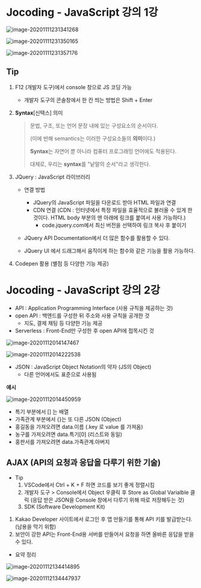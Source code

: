 # Jocoding - JavaScript 강의 1강

![image-20201111231341268](C:\Users\user\AppData\Roaming\Typora\typora-user-images\image-20201111231341268.png)



![image-20201111231350165](C:\Users\user\AppData\Roaming\Typora\typora-user-images\image-20201111231350165.png)



![image-20201111231357176](C:\Users\user\AppData\Roaming\Typora\typora-user-images\image-20201111231357176.png)



## Tip

1. F12 (개발자 도구)에서 console 창으로 JS 코딩 가능

   * 개발자 도구의 콘솔창에서 한 칸 띄는 방법은 Shift + Enter

2. **Syntax**[신택스] 의미

   > 문법, 구조, 또는 언어 문장 내에 있는 구성요소의 순서이다. 
   >
   > (이에 반해 semantics는 이러한 구성요소들의 **의미**이다.) 
   >
   > **Syntax**는 자연어 뿐 아니라 컴퓨터 프로그래밍 언어에도 적용된다.
   >
   > 대체로, 우리는 **syntax**를 "낱말의 순서"라고 생각한다.

3. JQuery : JavaScript 라이브러리

   * 연결 방법
     * JQuery의 JavaScript 파일을 다운로드 받아 HTML 파일과 연결
     * CDN 연결 (CDN : 인터넷에서 특정 파일을 효율적으로 불러올 수 있게 한 것이다. HTML body 부분의 맨 아래에 링크를 붙여서 사용 가능하다.)
       * code.jquery.com에서 최신 버전을 선택하여 링크 복사 후 붙이기

   * JQuery API Documentation에서 더 많은 함수를 활용할 수 있다.
   * JQuery UI 에서 드래그해서 움직이게 하는 함수와 같은 기능을 활용 가능하다.

4. Codepen 활용 (별점 등 다양한 기능 제공)





# Jocoding - JavaScript 강의 2강

* API : Application Programming Interface (사용 규칙을 제공하는 것)
* open API : 백엔드를 구성한 뒤 주소와 사용 규칙을 공개한 것
  * 지도, 결제 채팅 등 다양한 기능 제공
* Serverless : Front-End만 구성한 후 open API에 접목시킨 것 

![image-20201112014147467](C:\Users\user\AppData\Roaming\Typora\typora-user-images\image-20201112014147467.png)



![image-20201112014222538](C:\Users\user\AppData\Roaming\Typora\typora-user-images\image-20201112014222538.png)

* JSON : JavaScript Object Notation의 약자 (JS의 Object)
  * 다른 언어에서도 표준으로 사용됨



**예시**

![image-20201112014450959](C:\Users\user\AppData\Roaming\Typora\typora-user-images\image-20201112014450959.png)

* 특기 부분에서 [] 는 배열
* 가족관계 부분에서 {}는 또 다른 JSON (Object)
* 홍길동을 가져오려면 data.이름 (.key 로 value 를 가져옴)
* 농구를 가져오려면 data.특기[0] (리스트와 동일)
* 홍판서를 가져오려면 data.가족관계.아버지



## AJAX (API의 요청과 응답을 다루기 위한 기술)

* Tip
  1. VSCode에서 Ctrl + K + F 하면 코드를 보기 좋게 정렬시킴
  2. 개발자 도구 > Console에서 Object 우클릭 후 Store as Global Varialble 클릭 (응답 받은 JSON을 Console 창에서 다루기 위해 따로 저장해두는 것)
  3. SDK (Software Development Kit)



1. Kakao Developer 사이트에서 로그인 후 앱 만들기를 통해 API 키를 발급받는다. (남용을 막기 위함)
2. 보안이 강한 API는 Front-End용 서버를 만들어서 요청을 하면 올바른 응답을 받을 수 있다.



* 요약 정리

![image-20201112134414895](C:\Users\user\AppData\Roaming\Typora\typora-user-images\image-20201112134414895.png)

![image-20201112134447937](C:\Users\user\AppData\Roaming\Typora\typora-user-images\image-20201112134447937.png)

